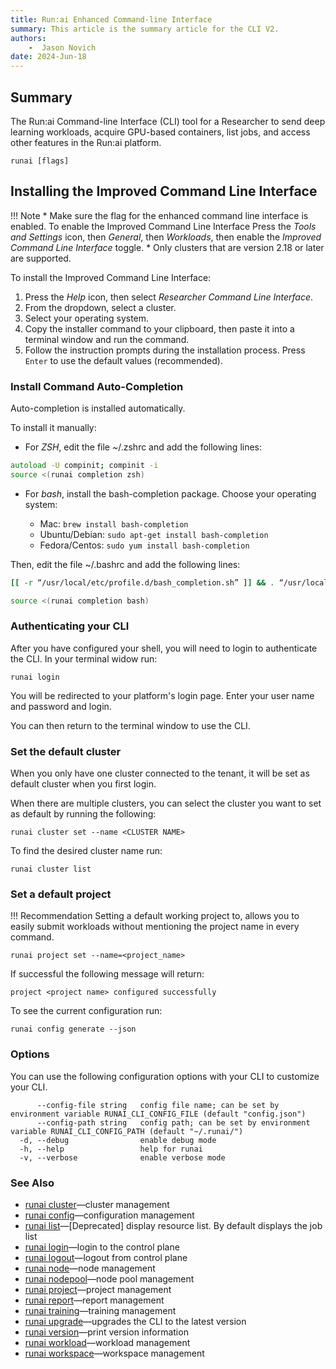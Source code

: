 ```yaml
---
title: Run:ai Enhanced Command-line Interface
summary: This article is the summary article for the CLI V2.
authors:
    -  Jason Novich 
date: 2024-Jun-18
---
```


## Summary

The Run:ai Command-line Interface (CLI) tool for a Researcher to send deep learning workloads, acquire GPU-based containers, list jobs, and access other features in the Run:ai platform.

```
runai [flags]
```

## Installing the Improved Command Line Interface

!!! Note
    * Make sure the flag for the enhanced command line interface is enabled. To enable the Improved Command Line Interface Press the *Tools and Settings* icon, then *General*, then *Workloads*, then enable the *Improved Command Line Interface* toggle.
    * Only clusters that are version 2.18 or later are supported.

To install the Improved Command Line Interface:

1. Press the *Help* icon, then select *Researcher Command Line Interface*.
2. From the dropdown, select a cluster.
3. Select your operating system.
4. Copy the installer command to your clipboard, then paste it into a terminal window and run the command.
5. Follow the instruction prompts during the installation process. Press `Enter` to use the default values (recommended).

### Install Command Auto-Completion

Auto-completion is installed automatically.

To install it manually:

* For *ZSH*, edit the file ~/.zshrc and add the following lines:

```zsh
autoload -U compinit; compinit -i
source <(runai completion zsh)
```

* For *bash*, install the bash-completion package. Choose your operating system:
  
  * Mac: `brew install bash-completion`
  * Ubuntu/Debian: `sudo apt-get install bash-completion`
  * Fedora/Centos: `sudo yum install bash-completion`
  
Then, edit the file ~/.bashrc and add the following lines:

```bash
[[ -r “/usr/local/etc/profile.d/bash_completion.sh” ]] && . “/usr/local/etc/profile.d/bash_completion.sh”

source <(runai completion bash)
```

### Authenticating your CLI

After you have configured your shell, you will need to login to authenticate the CLI.
In your terminal widow run:

`runai login`

You will be redirected to your platform's login page.
Enter your user name and password and login.

You can then return to the terminal window to use the CLI.

### Set the default cluster

When you only have one cluster connected to the tenant, it will be set as default cluster when you first login.

When there are multiple clusters, you can select the cluster you want to set as default by running the following:

`runai cluster set --name <CLUSTER NAME>`

To find the desired cluster name run:

`runai cluster list`

### Set a default project

!!! Recommendation
    Setting a default working project to, allows you to easily submit workloads without mentioning the project name in every command.

`runai project set --name=<project_name>`

If successful the following message will return:

`project <project name> configured successfully`

To see the current configuration run:

`runai config generate --json`

### Options

You can use the following configuration options with your CLI to customize your CLI.

```
      --config-file string   config file name; can be set by environment variable RUNAI_CLI_CONFIG_FILE (default "config.json")
      --config-path string   config path; can be set by environment variable RUNAI_CLI_CONFIG_PATH (default "~/.runai/")
  -d, --debug                enable debug mode
  -h, --help                 help for runai
  -v, --verbose              enable verbose mode
```

### See Also

* [runai cluster](runai_cluster.md)&mdash;cluster management
* [runai config](runai_config.md)&mdash;configuration management
* [runai list](runai_list.md)&mdash;[Deprecated] display resource list. By default displays the job list
* [runai login](runai_login.md)&mdash;login to the control plane
* [runai logout](runai_logout.md)&mdash;logout from control plane
* [runai node](runai_node.md)&mdash;node management
* [runai nodepool](runai_nodepool.md)&mdash;node pool management
* [runai project](runai_project.md)&mdash;project management
* [runai report](runai_report.md)&mdash;report management
* [runai training](runai_training.md)&mdash;training management
* [runai upgrade](runai_upgrade.md)&mdash;upgrades the CLI to the latest version
* [runai version](runai_version.md)&mdash;print version information
* [runai workload](runai_workload.md)&mdash;workload management
* [runai workspace](runai_workspace.md)&mdash;workspace management
